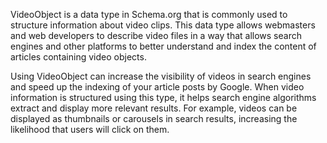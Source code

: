 VideoObject is a data type in Schema.org that is commonly used to structure information about video clips. This data type allows webmasters and web developers to describe video files in a way that allows search engines and other platforms to better understand and index the content of articles containing video objects.

Using VideoObject can increase the visibility of videos in search engines and speed up the indexing of your article posts by Google. When video information is structured using this type, it helps search engine algorithms extract and display more relevant results. For example, videos can be displayed as thumbnails or carousels in search results, increasing the likelihood that users will click on them.
